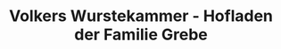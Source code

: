 ---
title: "Volkers Wurstekammer - Hofladen der Familie Grebe"
url: /zierenberg/volkers-wurstekammer-hofladen-der-familie-grebe/
shop: Hofladen
---